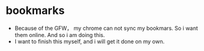 # bookmarks
- Because of the GFW， my chrome can not sync my bookmars. So i want them online. And so i am doing this.
- I want to finish this myself, and i will get it done on my own.